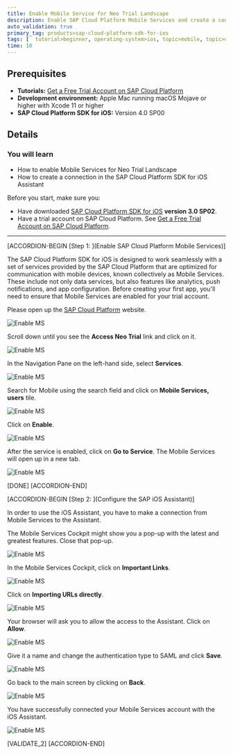 ```yaml
---
title: Enable Mobile Service for Neo Trial Landscape
description: Enable SAP Cloud Platform Mobile Services and create a connection in the SAP Cloud Platform SDK for iOS Assistant.
auto_validation: true
primary_tag: products>sap-cloud-platform-sdk-for-ios
tags: [  tutorial>beginner, operating-system>ios, topic>mobile, topic>odata, products>sap-cloud-platform, products>sap-cloud-platform-sdk-for-ios ]
time: 10
---
```


## Prerequisites  
- **Tutorials:** [Get a Free Trial Account on SAP Cloud Platform](hcp-create-trial-account)
- **Development environment:** Apple Mac running macOS Mojave or higher with Xcode 11 or higher
- **SAP Cloud Platform SDK for iOS:** Version 4.0 SP00

## Details
### You will learn  
  - How to enable Mobile Services for Neo Trial Landscape
  - How to create a connection in the SAP Cloud Platform SDK for iOS Assistant

Before you start, make sure you:

  - Have downloaded [SAP Cloud Platform SDK for iOS](https://www.sap.com/developer/trials-downloads/additional-downloads/sap-cloud-platform-sdk-for-ios-14485.html) **version 3.0 SP02**.
  - Have a trial account on SAP Cloud Platform. See [Get a Free Trial Account on SAP Cloud Platform](hcp-create-trial-account).

---

[ACCORDION-BEGIN [Step 1: ](Enable SAP Cloud Platform Mobile Services)]

The SAP Cloud Platform SDK for iOS is designed to work seamlessly with a set of services provided by the SAP Cloud Platform that are optimized for communication with mobile devices, known collectively as Mobile Services. These include not only data services, but also features like analytics, push notifications, and app configuration. Before creating your first app, you'll need to ensure that Mobile Services are enabled for your trial account.

Please open up the [SAP Cloud Platform](https://hanatrial.ondemand.com) website.

![Enable MS](fiori-ios-scpms-enable-ms-neo-1.png)

Scroll down until you see the **Access Neo Trial** link and click on it.

![Enable MS](fiori-ios-scpms-enable-ms-neo-2.png)

In the Navigation Pane on the left-hand side, select **Services**.

![Enable MS](fiori-ios-scpms-enable-ms-neo-3.png)

Search for Mobile using the search field and click on **Mobile Services, users** tile.

![Enable MS](fiori-ios-scpms-enable-ms-neo-4.png)

Click on **Enable**.

![Enable MS](fiori-ios-scpms-enable-ms-neo-5.png)

After the service is enabled, click on **Go to Service**. The Mobile Services will open up in a new tab.

![Enable MS](fiori-ios-scpms-enable-ms-neo-6.png)

[DONE]
[ACCORDION-END]

[ACCORDION-BEGIN [Step 2: ](Configure the SAP iOS Assistant)]

In order to use the iOS Assistant, you have to make a connection from Mobile Services to the Assistant.

The Mobile Services Cockpit might show you a pop-up with the latest and greatest features. Close that pop-up.

![Enable MS](fiori-ios-scpms-enable-ms-neo-7.png)

In the Mobile Services Cockpit, click on **Important Links**.

![Enable MS](fiori-ios-scpms-enable-ms-neo-8.png)

Click on **Importing URLs directly**.

![Enable MS](fiori-ios-scpms-enable-ms-neo-9.png)

Your browser will ask you to allow the access to the Assistant. Click on **Allow**.

![Enable MS](fiori-ios-scpms-enable-ms-neo-10.png)

Give it a name and change the authentication type to SAML and click **Save**.

![Enable MS](fiori-ios-scpms-enable-ms-neo-11.png)

Go back to the main screen by clicking on **Back**.

![Enable MS](fiori-ios-scpms-enable-ms-neo-12.png)

You have successfully connected your Mobile Services account with the iOS Assistant.

![Enable MS](fiori-ios-scpms-enable-ms-neo-13.png)


[VALIDATE_2]
[ACCORDION-END]
